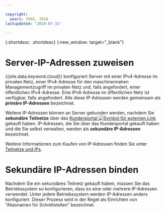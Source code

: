 ```yaml
---

copyright:
  years: 1994, 2018
lastupdated: "2018-07-31"

---
```


{:shortdesc: .shortdesc}
{:new_window: target="_blank"}

# Server-IP-Adressen zuweisen

{{site.data.keyword.cloud}} konfiguriert Server mit einer IPv4-Adresse im privaten Netz, einer IPv4-Adresse für den maschinennahen Managementzugriff im privaten Netz und, falls angefordert, einer öffentlichen IPv4-Adresse.
Eine IPv6-Adresse im öffentlichen Netz ist verfügbar, falls angefordert. Alle diese IP-Adressen werden gemeinsam als **primäre IP-Adressen** bezeichnet. 

Weitere IP-Adressen können an Server gebunden werden, nachdem Sie **sekundäre Teilnetze** über das [Kundenportal ![Symbol für externen Link](../../icons/launch-glyph.svg "Symbol für externen Link")](https://control.softlayer.com) gekauft haben. IP-Adressen, die Sie über das Kundenportal gekauft haben und die Sie selbst verwalten, werden als **sekundäre IP-Adressen** bezeichnet. 

Weitere Informationen zum Kaufen von IP-Adressen finden Sie unter [Teilnetze und IPs](https://console.bluemix.net/docs/infrastructure/subnets/). 


# Sekundäre IP-Adressen binden

Nachdem Sie ein sekundäres Teilnetz gekauft haben, müssen Sie das Betriebssystem so konfigurieren, dass es eine oder mehrere IP-Adressen verwendet. Unter jedem Betriebssystem werden IP-Adressen anders konfiguriert. Dieser Prozess wird in der Regel als Einrichten von "Aliasnamen für Schnittstellen" bezeichnet.  
